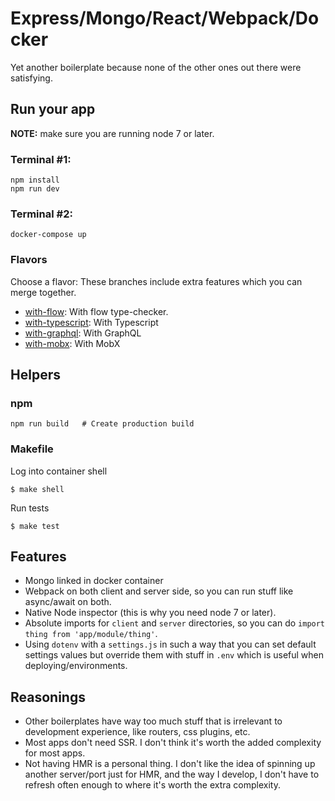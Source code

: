 # Express/Mongo/React/Webpack/Docker

Yet another boilerplate because none of the other ones out there were satisfying.

## Run your app

**NOTE:**  make sure you are running node 7 or later.

### Terminal #1:

```
npm install
npm run dev
```

### Terminal #2:
```
docker-compose up
```

### Flavors

Choose a flavor: These branches include extra features which you can merge together.

* [with-flow](https://github.com/coopermaruyama/express-react-boilerplate/tree/with-flow): With flow type-checker.
* [with-typescript](https://github.com/coopermaruyama/express-react-boilerplate/tree/with-typescript): With Typescript
* [with-graphql](https://github.com/coopermaruyama/express-react-boilerplate/tree/with-graphql): With GraphQL
* [with-mobx](https://github.com/coopermaruyama/express-react-boilerplate/tree/with-mobx): With MobX

## Helpers

### npm
```
npm run build   # Create production build
```

### Makefile

Log into container shell
```
$ make shell
```

Run tests
```
$ make test
```

## Features

* Mongo linked in docker container
* Webpack on both client and server side, so you can run stuff like async/await on both.
* Native Node inspector (this is why you need node 7 or later).
* Absolute imports for `client` and `server` directories, so you can do `import thing from 'app/module/thing'`.
* Using `dotenv` with a `settings.js` in such a way that you can set default settings values but override them with stuff in `.env` which is useful when deploying/environments.

## Reasonings

* Other boilerplates have way too much stuff that is irrelevant to development experience, like routers, css plugins, etc.
* Most apps don't need SSR. I don't think it's worth the added complexity for most apps.
* Not having HMR is a personal thing. I don't like the idea of spinning up another server/port just for HMR, and the way I develop, I don't have to refresh often enough to where it's worth the extra complexity.
